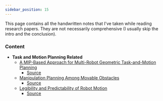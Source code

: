 ```yaml
---
sidebar_position: 15
---
```


This page contains all the handwritten notes that I've taken while reading research papers. They are not necessarily comprehensive (I usually skip the intro and the conclusion).

### Content

- **Task and Motion Planning Related**
    - [A MIP-Based Approach for Multi-Robot Geometric Task-and-Motion Planning](/files/Notes/MR-GTAMP.pdf)
        - [Source](https://www.hejiazhang.me/papers/case2022.pdf)
    - [Manipulation Planning Among Movable Obstacles](/files/Notes/Planning_Among_Movable_Obstacles.pdf)
        - [Source](https://ieeexplore.ieee.org/document/4209604)
    - [Legibility and Predictability of Robot Motion](/files/Notes/Legibility_and_Predictability.pdf)
        - [Source](https://www.ri.cmu.edu/pub_files/2013/3/legiilitypredictabilityIEEE.pdf)